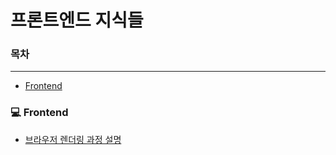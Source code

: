 # 프론트엔드 지식들

### 목차

---

- [Frontend](#-💻-frontend)

### 💻 Frontend

- [브라우저 렌더링 과정 설명](./Notes/frontend/browser-rendering.md)

